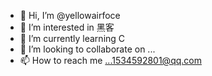 - 👋 Hi, I’m @yellowairfoce
- 👀 I’m interested in 黑客
- 🌱 I’m currently learning C
- 💞️ I’m looking to collaborate on ...
- 📫 How to reach me ...1534592801@qq.com

<!---
yellowairfoce/yellowairfoce is a ✨ special ✨ repository because its `README.md` (this file) appears on your GitHub profile.
You can click the Preview link to take a look at your changes.
--->
